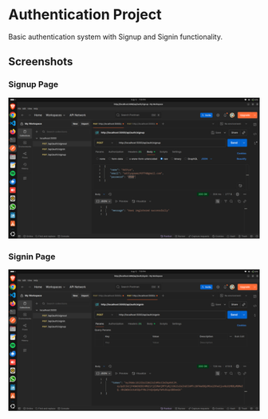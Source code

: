# Authentication Project

Basic authentication system with Signup and Signin functionality.

##  Screenshots

### Signup Page
![Signup Page](src/Signup.png)

### Signin Page
![Signin Page](src/Signin.png)
